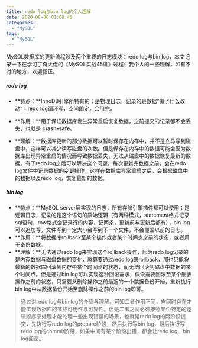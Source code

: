 ```yaml
---
title: redo log与bin log的个人理解
date: 2020-08-06 01:08:45
categories:
  - "MySQL"
tags:
  - "MySQL"
---
```


MySQL数据库的更新流程涉及两个重要的日志模块：redo log与bin log，本文记录一下在学习丁奇大佬的《MySQL实战45讲》过程中我个人的一些理解，如有不对的地方，欢迎指正。

<!--more-->

##### redo log

- **特点：**InnoDB引擎所特有的；是物理日志，记录的是数据“做了什么改动”；redo log循环写，空间固定，会用完。

- **作用：**用于保证数据库发生异常重启恢复数据，之前提交的记录都不会丢失，也就是 **crash-safe**。
- **理解：**数据库更新的部分数据可以暂时保存在内存中，并不是立马写到磁盘中，这样可以减少读写磁盘的次数。但是保存在内存中的数据可能会因为数据库出现异常重启的情况而导致数据丢失，无法从磁盘中的数据恢复最新的数据。有了redo log之后可以解决这个问题，每次更新完数据之前，会在redo log文件中记录数据的变更操作，这样在数据库异常重启之后，会根据磁盘中的数据以及redo log，恢复最新的数据。

##### bin log

- **特点：**MySQL server层实现的日志，所有存储引擎插件都可以使用；是逻辑日志，记录的是这个语句的原始逻辑（有两种模式，statement格式记录sql语句，row格式会记录行的内容，记两条，更新前与更新后都有）；bin log可以追加写，文件写到一定大小会写到下一个文件，不会覆盖以前的日志。
- **作用：**将数据库rollback至某个操作或者某个时间点之前的状态，或者用于备份数据。
- **理解：**无法通过redo log来实现这个rollback操作，因为redo log记录的是内存数据与磁盘数据的变化，就算要通过redo log来rollback，那也只能将最新的数据库回滚到内存中某个时间点的状态，而无法回滚到磁盘中数据的某个时间点。但是通过bin log可以实现这种回滚需求，假设需要回滚至某个删表操作之前的状态，只需要从删除操作之前最近的一个数据备份开始，重新执行bin log中从数据备份开始至删除操作之前的bin log即可。

> 通过对redo log与bin log的介绍与理解，可知二者作用不同，需同时存在才能实现数据库的某些可用性与可靠性。但是二者之间必须按照某个特定的逻辑顺序来处理才能处理一些出现错误的场景，也就是redo log的两阶段提交，先执行写redo log的prepare阶段，然后执行写bin log，最后执行写redo log的commit阶段，如果中间有某个阶段出错，都会让redo log、bin log回滚。

